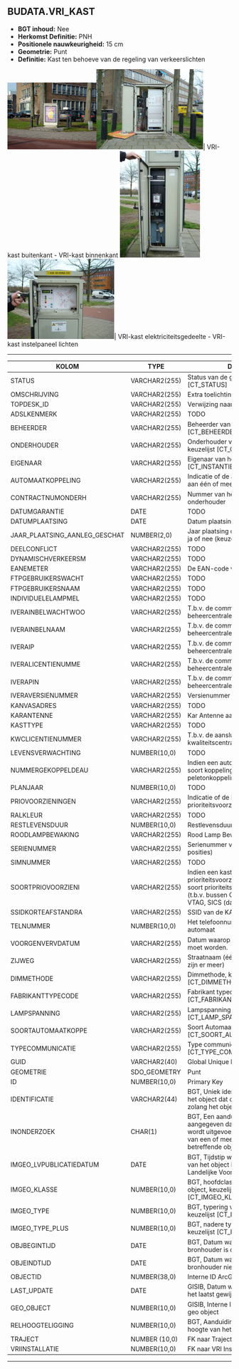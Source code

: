 ﻿## BUDATA.VRI_KAST


* __BGT inhoud:__ Nee
* __Herkomst Definitie:__ PNH
* __Positionele nauwkeurigheid:__ 15 cm
* __Geometrie:__ Punt
* __Definitie:__ Kast ten behoeve van de regeling van verkeerslichten


![VRI-kast buitenkant](vrikast_1.png)![VRI-kast binnenkant](vrikast_2.png)|
VRI-kast buitenkant - VRI-kast binnenkant
![VRI-kast elektriciteitsgedeelte](vrikast_3.png)![VRI-kast instelpaneel lichten](vrikast_4.png)|
VRI-kast elektriciteitsgedeelte - VRI-kast instelpaneel lichten

***

|KOLOM                               |TYPE              |DEFINITIE|
|------                              |----              |-----    |
|STATUS                              |VARCHAR2(255)     |Status van de gegevens, keuzelijst [CT_STATUS]|
|OMSCHRIJVING                        |VARCHAR2(255)     |Extra toelichting|
|TOPDESK_ID                          |VARCHAR2(255)     |Verwijzing naar ObjectID TOPdesk|
|ADSLKENMERK                         |VARCHAR2(255)     |TODO|
|BEHEERDER                           |VARCHAR2(255)     |Beheerder van het object, keuzelijst [CT_BEHEERDER]|
|ONDERHOUDER                         |VARCHAR2(255)     |Onderhouder van het object, keuzelijst [CT_ONDERHOUDER]|
|EIGENAAR                            |VARCHAR2(255)     |Eigenaar van het object, keuzelijst [CT_INSTANTIE]|
|AUTOMAATKOPPELING                   |VARCHAR2(255)     |Indicatie of de automaat gekoppeld is aan één of meer andere automaten |
|CONTRACTNUMONDERH                   |VARCHAR2(255)     |Nummer van het contract met de onderhouder|
|DATUMGARANTIE                       |DATE              |TODO|
|DATUMPLAATSING                      |DATE              |Datum plaatsing kast|
|JAAR_PLAATSING_AANLEG_GESCHAT       |NUMBER(2,0)       |Jaar plaatsing of aanleg is geschat: ja of nee (keuzelijst [CT_JA_NEE])|
|DEELCONFLICT                        |VARCHAR2(255)     |TODO|
|DYNAMISCHVERKEERSM                  |VARCHAR2(255)     |TODO|
|EANEMETER                           |VARCHAR2(255)     |De EAN-code vermeld op de meter|
|FTPGEBRUIKERSWACHT                  |VARCHAR2(255)     |TODO|
|FTPGEBRUIKERSNAAM                   |VARCHAR2(255)     |TODO|
|INDIVIDUELELAMPMEL                  |VARCHAR2(255)     |TODO|
|IVERAINBELWACHTWOO                  |VARCHAR2(255)     |T.b.v. de communicatie met de VRI-beheercentrale|
|IVERAINBELNAAM                      |VARCHAR2(255)     |T.b.v. de communicatie met de VRI-beheercentrale|
|IVERAIP                             |VARCHAR2(255)     |T.b.v. de communicatie met de VRI-beheercentrale|
|IVERALICENTIENUMME                  |VARCHAR2(255)     |T.b.v. de communicatie met de VRI-beheercentrale|
|IVERAPIN                            |VARCHAR2(255)     |T.b.v. de communicatie met de VRI-beheercentrale|
|IVERAVERSIENUMMER                   |VARCHAR2(255)     |Versienummer van de aansluiting|
|KANVASADRES                         |VARCHAR2(255)     |TODO|
|KARANTENNE                          |VARCHAR2(255)     |Kar Antenne aanwezig ja/nee|
|KASTTYPE                            |VARCHAR2(255)     |TODO|
|KWCLICENTIENUMMER                   |VARCHAR2(255)     |T.b.v. de aansluiting op de kwaliteitscentrale|
|LEVENSVERWACHTING                   |NUMBER(10,0)      |TODO|
|NUMMERGEKOPPELDEAU                  |VARCHAR2(255)     |Indien een automatenkoppeling: de soort koppeling (groene golf, peletonkoppeling, etc.)|
|PLANJAAR                            |NUMBER(10,0)      |TODO|
|PRIOVOORZIENINGEN                   |VARCHAR2(255)     |Indicatie of de kast één of meer prioriteitsvoorzieningen bevat |
|RALKLEUR                            |VARCHAR2(255)     |TODO|
|RESTLEVENSDUUR                      |NUMBER(10,0)      |Restlevensduur|
|ROODLAMPBEWAKING                    |VARCHAR2(255)     |Rood Lamp Bewaking|
|SERIENUMMER                         |VARCHAR2(255)     |Serienummer van de fabrikant (5 á 6 posities)|
|SIMNUMMER                           |VARCHAR2(255)     |TODO|
|SOORTPRIOVOORZIENI                  |VARCHAR2(255)     |Indien een kast één of meer prioriteitsvoorzieningen bevat: de soort prioriteitsvoorziening (KAR (t.b.v. bussen OV een modem) of VTAG, SICS (dan een kaart))|
|SSIDKORTEAFSTANDRA                  |VARCHAR2(255)     |SSID van de KAR|
|TELNUMMER                           |NUMBER(10,0)      |Het telefoonnummer van de automaat|
|VOORGENVERVDATUM                    |VARCHAR2(255)     |Datum waarop de kast vervangen moet worden.|
|ZIJWEG                              |VARCHAR2(255)     |Straatnaam (één vermelden, ook al zijn er meer)|
|DIMMETHODE                          |VARCHAR2(255)     |Dimmethode, keuzelijst [CT_DIMMETHODE]|
|FABRIKANTTYPECODE                   |VARCHAR2(255)     |Fabrikant typecode, keuzelijst [CT_FABRIKANT_TYPECODE]|
|LAMPSPANNING                        |VARCHAR2(255)     |Lampspanning waarde, keuzelijst [CT_LAMP_SPANNING]|
|SOORTAUTOMAATKOPPE                  |VARCHAR2(255)     |Soort Automaatkoppeling, keuzelijst [CT_SOORT_AUTOMAATKOPPELING]|
|TYPECOMMUNICATIE                    |VARCHAR2(255)     |Type communicatie, keuzelijst [CT_TYPE_COMMUNICATIE]|
|GUID                                |VARCHAR2(40)      |Global Unique Identifier|
|GEOMETRIE                           |SDO_GEOMETRY      |Punt|
|ID                                  |NUMBER(10,0)      |Primary Key|
|IDENTIFICATIE                       |VARCHAR2(44)      |BGT, Uniek identificatienummer voor het object dat onveranderlijk is zolang het object bestaat|
|INONDERZOEK                         |CHAR(1)           |BGT, Een aanduiding waarmee wordt aangegeven dat een onderzoek wordt uitgevoerd naar de juistheid van een of meer gegevens van het betreffende object|
|IMGEO_LVPUBLICATIEDATUM             |DATE              |BGT, Tijdstip waarop deze instantie van het object is opgenomen in de Landelijke Voorziening|
|IMGEO_KLASSE                        |NUMBER(10,0)      |BGT, hoofdclassificatie van het object, keuzelijst [CT_IMGEO_KLASSE]|
|IMGEO_TYPE                          |NUMBER(10,0)      |BGT, typering van het object, keuzelijst [CT_IMGEO_TYPE] |
|IMGEO_TYPE_PLUS                     |NUMBER(10,0)      |BGT, nadere typering van het object, keuzelijst [CT_IMGEO_TYPE_PLUS]|
|OBJBEGINTIJD                        |DATE              |BGT, Datum waarop het object bij de bronhouder is ontstaan|
|OBJEINDTIJD                         |DATE              |BGT, Datum waarop het object bij de bronhouder niet meer geldig is|
|OBJECTID                            |NUMBER(38,0)      |Interne ID ArcGIS|
|LAST_UPDATE                         |DATE              |GISIB, Datum waarop het object voor het laatst gewijzigd is in GISIB|
|GEO_OBJECT                          |NUMBER(10,0)      |GISIB, Interne ID van gekoppeld Gisib geo object|
|RELHOOGTELIGGING                    |NUMBER(10,0)      |BGT, Aanduiding voor de relatieve hoogte van het object|
|TRAJECT                             |NUMBER (10,0)     |FK naar Traject|
|VRIINSTALLATIE                      |NUMBER(10,0)      |FK naar VRI Installatie|

***

